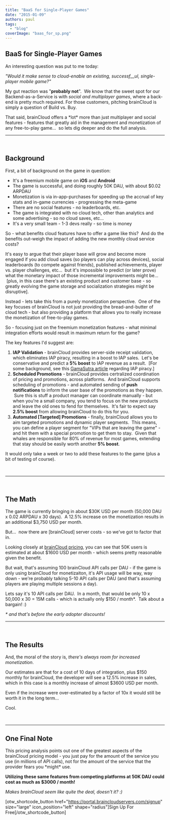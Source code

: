 ```yaml
---
title: "BaaS for Single-Player Games"
date: "2015-01-09"
authors: paul
tags: 
  - "blog"
coverImage: "baas_for_sp.png"
---
```


## BaaS for Single-Player Games

An interesting question was put to me today:

_"Would it make sense to cloud-enable an existing, successf__ul, single-player mobile game?"_

My gut reaction was "**probably not**".  We know that the sweet spot for our Backend-as-a-Service is with _social and multiplayer games_, where a back-end is pretty much required. For those customers, pitching brainCloud is simply a question of Build vs. Buy.

That said, brainCloud offers a \*lot\* more than just multiplayer and social features - features that greatly aid in the management and monetization of any free-to-play game...  so lets dig deeper and do the full analysis.

* * *

 

## Background

First, a bit of background on the game in question:

- It's a freemium mobile game on **iOS** and **Android**
- The game is successful, and doing roughly 50K DAU, with about $0.02 ARPDAU
- Monetization is via in-app-purchases for speeding up the accrual of key stats and in-game currencies - progressing the meta-game
- There are no social features - no leaderboards, etc.
- The game is integrated with no cloud tech, other than analytics and some advertising - so no cloud saves, etc...
- It's a very small team - 1-3 devs really - so time is money

So - what benefits cloud features have to offer a game like this?  And do the benefits out-weigh the impact of adding the new monthly cloud service costs?

It's easy to argue that their player base will grow and become more engaged if you add cloud saves (so players can play across devices), social leaderboards (to compete against friends), published achievements, player vs. player challenges, etc...  but it's impossible to predict (or later prove) what the monetary impact of those incremental improvements might be...  \[plus, in this case there's an existing product and customer base - so greatly evolving the game storage and socialization strategies might be disruptive\].

Instead - lets take this from a purely monetization perspective.  One of the key focuses of brainCloud is not just providing the bread-and-butter of cloud tech - but also providing a platform that allows you to really increase the monetization of free-to-play games.

So - focusing just on the freemium monetization features - what minimal integration efforts would result in maximum return for the game?

The key features I'd suggest are:

1. **IAP Validation** - brainCloud provides server-side receipt validation, which eliminates IAP piracy, resulting in a boost to IAP sales.  Let's be conservative and predict a **5% boost** to IAP revenue as a result.  \[For some background, see this [GamaSutra article](http://www.gamasutra.com/blogs/AaronIsaksen/20121213/183519/Piracy_Tracking_for_InApp_Purchases.php) regarding IAP piracy.\]
2. **Scheduled Promotions** - brainCloud provides certralized coordination of pricing and promotions, across platforms.  And brainCloud supports scheduling of promotions - and automated sending of **push notifications** to inform the user base of the promotions as they happen.  Sure this is stuff a product manager can coordinate manually - but when you're a small company, you tend to focus on the new products and leave the old ones to fend for themselves.  It's fair to expect say **2.5% boost** from allowing brainCloud to do this for you.
3. **Automated \[Targeted\] Promotions** - finally, brainCloud allows you to aim targeted promotions and dynamic player segments.  This means, you can define a player segment for "VIPs that are leaving the game" - and hit them with a special promotion to get them to stay.  Given that whales are responsible for 80% of revenue for most games, extending that stay should be easily worth another **5% boost**.

It would only take a week or two to add these features to the game (plus a bit of testing of course).

 

* * *

 

## The Math

The game is currently bringing in about $30K USD per month (50,000 DAU x 0.02 ARPDAU x 30 days).  A 12.5% increase on the monetization results in an additional $3,750 USD per month.

But...  now there are \[brainCloud\] server costs - so we've got to factor that in.

Looking closely at [brainCloud pricing](http://getbraincloud.com/pricing/), you can see that 50K users is estimated at about $1600 USD per month - which seems pretty reasonable given the benefit.

But wait, that's assuming 100 brainCloud API calls per DAU - if the game is only using brainCloud for monetizaiton, it's API usage will be way, way down - we're probably talking 5-10 API calls per DAU (and that's assuming players are playing multiple sessions a day).

Lets say it's 10 API calls per DAU.  In a month, that would be only 10 x 50,000 x 30 = 15M calls - which is actually only $150 / month\*.  Talk about a bargain! :)

_\* and that's before the early adopter discounts!_

* * *

 

## The Results

And, the moral of the story is, _there's always room for increased monetization_.

Our estimates are that for a cost of 10 days of integration, plus $150 monthly for brainCloud, the developer will see a 12.5% increase in sales, which in this case is a monthly increase of almost $3600 USD per month.

Even if the increase were over-estimated by a factor of 10x it would still be worth it in the long term...

Cool.

 

* * *

## One Final Note

This pricing analysis points out one of the greatest aspects of the brainCloud pricing model - you just pay for the amount of the service you use (in millions of API calls), not for the amount of the service that the provider fears you \*might\* use.

**Utilizing these same features from competing platforms at 50K DAU could cost as much as $3000 / month!**

_Makes brainCloud seem like quite the deal, doesn't it? :)_

\[otw\_shortcode\_button href="https://portal.braincloudservers.com/signup" size="large" icon\_position="left" shape="radius"\]Sign Up For Free\[/otw\_shortcode\_button\]
